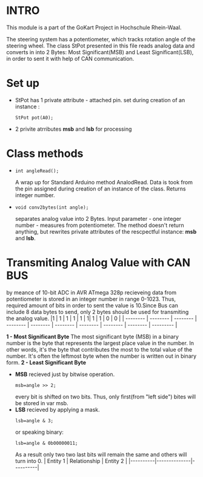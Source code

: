 # INTRO
This module is a part of the GoKart Project in Hochschule Rhein-Waal.

The steering system has a potentiometer, which tracks rotation angle of the steering wheel. The class StPot presented in this file reads analog data and converts in into 2 Bytes: Most Significant(MSB) and Least Significant(LSB), in order to sent it with help of CAN communication.


# Set up
<ul>
  <li><p>StPot has 1 private attribute - attached pin. set during creation of an instance :</li>
    <code>StPot pot(A0);</code></p>
  <li>2 privite atrributes <b>msb</b> and <b>lsb</b> for processing</li>
</ul>

# Class methods
<ul>
  <li><p><code>int angleRead();</code></p></li>
    A wrap up for Standard Arduino method AnalodRead. Data is took from the pin assigned during creation of an instance of the class.
    Returns integer number.
  <li><p><code>void conv2bytes(int angle);</code></p></li>
    separates analog value into 2 Bytes. Input parameter - one integer number - measures from potentiometer. The method doesn't return anything, but rewrites private attributes of the rescpectful instance: <b>msb</b> and <b>lsb</b>.
</ul>

# Transmiting Analog Value with CAN BUS
by meance of 10-bit ADC in AVR ATmega 328p recieveing data from potentiometer is stored in an integer number in range 0-1023. Thus, required amount of bits in order to sent the value is 10.Since Bus can include 8 data bytes to send, only 2 bytes should be used for transmiting the analog value.
|1 | 1 | 1 | 1 | 1 | 1| 1 | 1 | 0 | 0 | 
| -------- | -------- | -------- | -------- | -------- | -------- | -------- | -------- | -------- | --------- |


<b>1 - Most Significant Byte</b> 
The most significant byte (MSB) in a binary number is the byte that represents the largest place value in the number. In other words, it's the byte that contributes the most to the total value of the number. It's often the leftmost byte when the number is written out in binary form.
<b>2 - Least Significant Byte</b>

<ul>
 <li><b>MSB</b> recieved just by bitwise operation.</li>
   <p><code>msb=angle >> 2;</code></p>
 every bit is shifted on two bits. Thus, only first(from "left side") bites will be stored in var msb.
 <li><b>LSB</b> recieved by applying a mask.</li>
   <p><code>lsb=angle & 3;</code></p>
   or speaking binary:
  <p><code>lsb=angle & 0b00000011;</code></p>
  As a result only two two last bits will remain the same and others will turn into 0.
  | Entity 1 | Relationship | Entity 2 |
|----------|--------------|----------|




 
